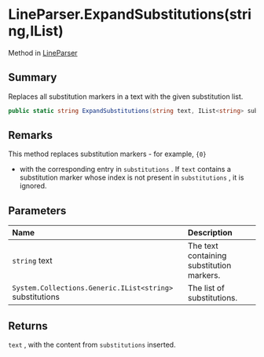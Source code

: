 # LineParser.ExpandSubstitutions(string,IList<string>)

Method in [LineParser](/docs/api/csharp/yarn.markup.lineparser.md)

## Summary


Replaces all substitution markers in a text with the given
substitution list.


```csharp
public static string ExpandSubstitutions(string text, IList<string> substitutions)
```

## Remarks


This method replaces substitution markers - for example,  <code>{0}</code> 
- with the corresponding entry in  <code>substitutions</code> .
If  <code>text</code>  contains a substitution marker whose
index is not present in  <code>substitutions</code> , it is
ignored.


## Parameters

|Name|Description|
|:---|:---|
|`string` text|The text containing substitution markers.|
|`System.Collections.Generic.IList<string>` substitutions|The list of substitutions.|

## Returns

<code>text</code> , with the content from  <code>substitutions</code>  inserted.

